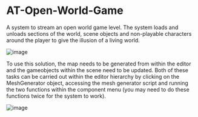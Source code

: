 # AT-Open-World-Game

A system to stream an open world game level. The system loads and unloads sections of the world, scene objects and non-playable characters around the player to give the illusion of a living world.

![image](https://user-images.githubusercontent.com/55785328/161006658-66cbf2fa-aa58-4505-be10-917fe3b08848.png)

To use this solution, the map needs to be generated from within the editor and the gameobjects within the scene need to be updated. Both of these tasks can be carried out within the editor hierarchy by clicking on the MeshGenerator object, accessing the mesh generator script and running the two functions within the component menu (you may need to do these functions twice for the system to work).

![image](https://user-images.githubusercontent.com/55785328/161006925-dba67a14-e0bc-4210-9ffa-81ec69f58104.png)
